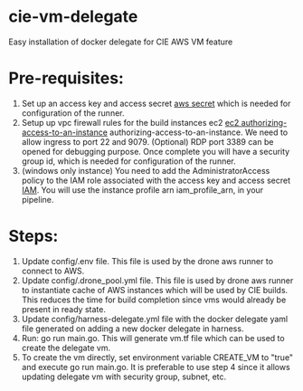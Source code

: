 # cie-vm-delegate
Easy installation of docker delegate for CIE AWS VM feature

# Pre-requisites:
1. Set up an access key and access secret [aws secret](https://docs.aws.amazon.com/IAM/latest/UserGuide/id_credentials_access-keys.html#Using_CreateAccessKey) which is needed for configuration of the runner.
2. Setup up vpc firewall rules for the build instances ec2 [ec2 authorizing-access-to-an-instance](https://docs.aws.amazon.com/AWSEC2/latest/UserGuide/authorizing-access-to-an-instance.html)
authorizing-access-to-an-instance. We need to allow ingress to port 22 and 9079. (Optional) RDP port 3389 can be opened for debugging purpose. Once complete you will have a security group id, which is needed for configuration of the runner.
3. (windows only instance) You need to add the AdministratorAccess policy to the IAM role associated with the access key and access secret [IAM](https://console.aws.amazon.com/iamv2/home#/users). You will use the instance profile arn iam_profile_arn, in your pipeline.

# Steps:
1. Update config/.env file. This file is used by the drone aws runner to connect to AWS.
2. Update config/.drone_pool.yml file. This file is used by drone aws runner to instantiate cache of AWS instances which will be used by CIE builds. This reduces the time for build completion since vms would already be present in ready state.
3. Update config/harness-delegate.yml file with the docker delegate yaml file generated on adding a new docker delegate in harness.
4. Run: go run main.go. This will generate vm.tf file which can be used to create the delegate vm. 
5. To create the vm directly, set environment variable CREATE_VM to "true" and execute go run main.go. It is preferable to use step 4 since it allows updating delegate vm with security group, subnet, etc.
